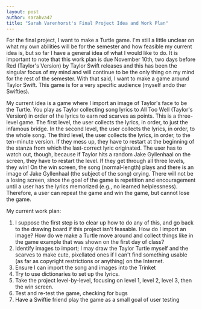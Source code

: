 ```yaml
---
layout: post
author: sarahva47
title: "Sarah Varenhorst's Final Project Idea and Work Plan"
---
```


For the final project, I want to make a Turtle game. I'm still a little unclear on what my own abilities will be for the semester and how feasible my current idea is, but so far I have a general idea of what I would like to do. It is important to note that this work plan is due November 10th, two days before Red (Taylor's Version) by Taylor Swift releases and this has been the singular focus of my mind and will continue to be the only thing on my mind for the rest of the semester. With that said, I want to make a game around Taylor Swift. This game is for a very specific audience (myself ando ther Swifties).

My current idea is a game where I import an image of Taylor's face to be the Turtle. You play as Taylor collecting song lyrics to All Too Well (Taylor's Version) in order of the lyrics to earn red scarves as points. This is a three-level game. The first level, the user collects the lyrics, in order, to just the infamous bridge. In the second level, the user collects the lyrics, in order, to the whole song. The third level, the user collects the lyrics, in order, to the ten-minute version. If they mess up, they have to restart at the beginning of the stanza from which the last-correct lyric originated. The user has to watch out, though, because if Taylor hits a random Jake Gyllenhaal on the screen, they have to restart the level. If they get through all three levels, they win! On the win screen, the song (normal-length) plays and there is an image of Jake Gyllenhaal (the subject of the song) crying. There will not be a losing screen, since the goal of the game is repetition and encouragement until a user has the lyrics memorized (e.g., no learned helplessness). Therefore, a user can repeat the game and win the game, but cannot lose the game. 

My current work plan: 
1) I suppose the first step is to clear up how to do any of this, and go back to the drawing board if this project isn't feasable. How do I import an image? How do we make a Turtle move around and collect things like in the game example that was shown on the first day of class? 
2) Identify images to import; I may draw the Taylor Turtle myself and the scarves to make cute, pixellated ones if I can't find something usable (as far as copyright restrictions or anything) on the Internet. 
3) Ensure I can import the song and images into the Trinket
4) Try to use dictionaries to set up the lyrics.
5) Take the project level-by-level, focusing on level 1, level 2, level 3, then the win screen. 
6) Test and re-test the game, checking for bugs
7) Have a Swiftie friend play the game as a small goal of user testing

